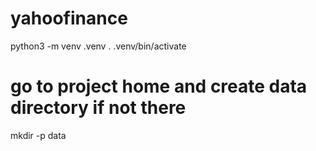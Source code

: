 # yahoofinance
python3 -m venv .venv
. .venv/bin/activate

# go to project home and create data directory if not there
mkdir -p data